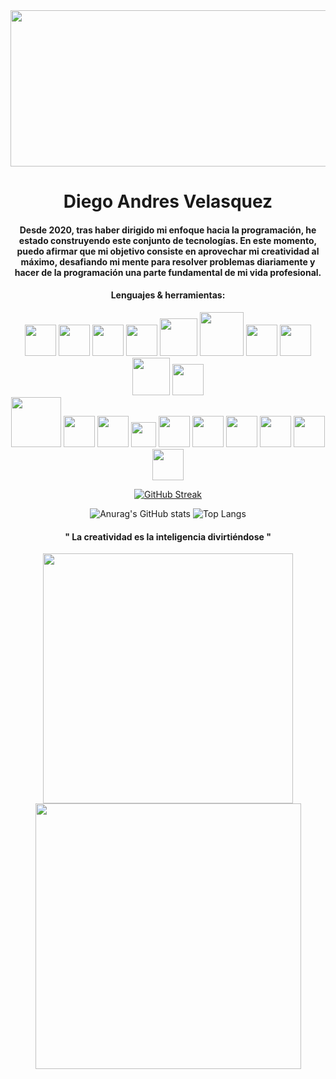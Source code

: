 
<div id="header" align="center">

<div  id="gifs">

<img src="https://media.giphy.com/media/IwTWTsUzmIicM/giphy.gif" width="1000px" height="250px" border-radius="15px">

</div>


<h1>Diego Andres Velasquez</h1>
<h4>Desde 2020, tras haber dirigido mi enfoque hacia la programación, he estado construyendo este conjunto de tecnologías. En este momento, puedo afirmar que mi objetivo consiste en aprovechar mi creatividad al máximo, desafiando mi mente para resolver problemas diariamente y hacer de la programación una parte fundamental de mi vida profesional.</h4>

<h4>Lenguajes & herramientas:</h4>
<div  id="techs">
  <img src="https://upload.wikimedia.org/wikipedia/commons/thumb/3/38/HTML5_Badge.svg/2048px-HTML5_Badge.svg.png"  width="50px">
  <img src="https://upload.wikimedia.org/wikipedia/commons/thumb/6/62/CSS3_logo.svg/800px-CSS3_logo.svg.png"  width="50px">
  <img src="https://cdn.iconscout.com/icon/free/png-256/free-typescript-1174965.png?f=webp"  width="50px">
  <img src="https://upload.wikimedia.org/wikipedia/commons/thumb/6/6a/JavaScript-logo.png/640px-JavaScript-logo.png"  width="50px">
  <img src="https://qph.cf2.quoracdn.net/main-qimg-c43424186b9c089b9aa1d64c7f1989c1"  width="60px">
  <img src="https://www.easianetwork.com.my/wp-content/uploads/2019/07/mysql-logo.png"  width="70px">
  <img src="https://upload.wikimedia.org/wikipedia/commons/thumb/7/73/Ruby_logo.svg/2048px-Ruby_logo.svg.png"  width="50px">
  <img src="https://upload.wikimedia.org/wikipedia/commons/thumb/2/29/Postgresql_elephant.svg/1200px-Postgresql_elephant.svg.png"  width="50px">
  <img src="https://cdn.icon-icons.com/icons2/2415/PNG/512/mongodb_original_wordmark_logo_icon_146425.png"  width="60px">
 <img src="https://upload.wikimedia.org/wikipedia/commons/thumb/b/b2/Bootstrap_logo.svg/2560px-Bootstrap_logo.svg.png"  width="50px">
   <br>
  <img src="https://bgasparotto.com/wp-content/uploads/2017/12/spring-boot-logo.png"  width="80px">
  <img src="https://upload.wikimedia.org/wikipedia/commons/thumb/a/a7/React-icon.svg/2300px-React-icon.svg.png"  width="50px">
 <img src="https://upload.wikimedia.org/wikipedia/commons/thumb/c/cf/Angular_full_color_logo.svg/2048px-Angular_full_color_logo.svg.png"  width="50px">
 

  <img src="https://upload.wikimedia.org/wikipedia/commons/thumb/9/98/Apache_NetBeans_Logo.svg/888px-Apache_NetBeans_Logo.svg.png"  width="40px">
 <img src="https://upload.wikimedia.org/wikipedia/commons/thumb/9/9a/Visual_Studio_Code_1.35_icon.svg/2048px-Visual_Studio_Code_1.35_icon.svg.png"  width="50px">
 <img src="https://khaganat.net/wikhan/_media/fr:git_icon.png"  width="50px">
 <img src="https://seeklogo.com/images/P/postman-logo-F43375A2EB-seeklogo.com.png"  width="50px">
 <img src="https://cdn.freebiesupply.com/logos/large/2x/eclipse-11-logo-png-transparent.png"  width="50px">
 
<img src="https://res.cloudinary.com/startup-grind/image/upload/c_fill,dpr_2.0,f_auto,g_center,h_1080,q_100,w_1080/v1/gcs/platform-data-dsc/events/logo_RdHo7Lf.png"  width="50px">
<img src="https://railway.app/brand/logo-light.png"  width="50px">

</div>


[![GitHub Streak](https://github-readme-streak-stats.herokuapp.com?user=diegoandres22&theme=transparent&hide_border=true&border_radius=9&locale=es&date_format=j%2Fn%5B%2FY%5D&mode=weekly)](https://git.io/streak-stats)

<div  id="gifs">
  
![Anurag's GitHub stats](https://github-readme-stats.vercel.app/api?username=diegoandres22&show_icons=true&theme=transparent&hide_border=true&border_color=transparent)
![Top Langs](https://github-readme-stats.vercel.app/api/top-langs/?username=diegoandres22&layout=compact)

</div>

<h4>" La creatividad es la inteligencia divirtiéndose "</h4>
<div  id="gifs">

  <img src="https://media.giphy.com/media/0lGElDgkbXFRKXsAro/giphy-downsized-large.gif"  width="400px">
  <img src="https://media.giphy.com/media/VVGdG2HimJl6APwPiE/giphy.gif"  width="425px">
</div>

</div>


